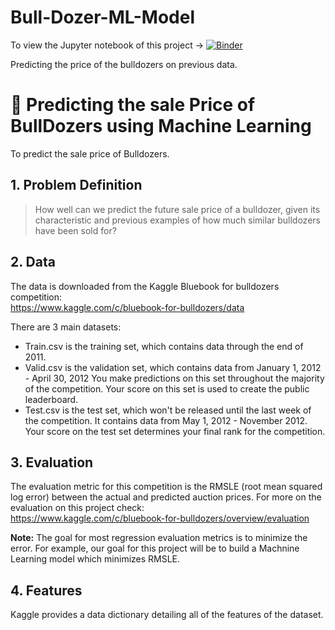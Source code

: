 # Bull-Dozer-ML-Model

To view the Jupyter notebook of this project -> [![Binder](https://mybinder.org/badge_logo.svg)](https://mybinder.org/v2/gh/Hrushi11/Bull-Dozer-ML-Model/HEAD)

Predicting the price of the bulldozers on previous data.

# 🚜 Predicting the sale Price of BullDozers using Machine Learning

To predict the sale price of Bulldozers.

## 1. Problem Definition

> How well can we predict the future sale price of a bulldozer, given its characteristic and previous examples of how much similar bulldozers have been sold for?

## 2. Data

The data is downloaded from the Kaggle Bluebook for bulldozers competition: <br>
https://www.kaggle.com/c/bluebook-for-bulldozers/data

There are 3 main datasets:

* Train.csv is the training set, which contains data through the end of 2011.
* Valid.csv is the validation set, which contains data from January 1, 2012 - April 30, 2012 You make predictions on this set     throughout the majority of the competition. Your score on this set is used to create the public leaderboard.
* Test.csv is the test set, which won't be released until the last week of the competition. It contains data from May 1, 2012 -   November 2012. Your score on the test set determines your final rank for the competition. 

## 3. Evaluation

The evaluation metric for this competition is the RMSLE (root mean squared log error) between the actual and predicted auction prices.
For more on the evaluation on this project check: <br>
https://www.kaggle.com/c/bluebook-for-bulldozers/overview/evaluation

**Note:** The goal for most regression evaluation metrics is to minimize the error. For example, our goal for this project will be to build a Machnine Learning model which minimizes RMSLE.

## 4. Features 

Kaggle provides a data dictionary detailing all of the features of the dataset. 
